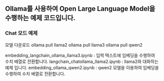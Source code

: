 ## Ollama를 사용하여 Open Large Language Model을 수행하는 예제 코드입니다.
### Chat 모드 예제
모델 다운로드 
ollama pull llama2
ollama pull llama3
ollama pull qwen2

embedding_langchain_ollama_llama3.ipynb : 입력 텍스트에 임베딩을 수행하여 수치 배열로 전환합니다.
langchain_chatollama_llama2.ipynb : llama2와 대화하는 예제 입니다.
embedding_ollama_qwen2.ipynb : qwen2 모델을 이용하여 임베딩을 수행하여 수치 배열로 전환합니다.
